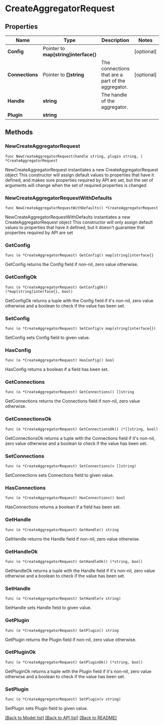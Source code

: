 # CreateAggregatorRequest

## Properties

Name | Type | Description | Notes
------------ | ------------- | ------------- | -------------
**Config** | Pointer to **map[string]interface{}** |  | [optional] 
**Connections** | Pointer to **[]string** | The connections that are a part of the aggregator. | [optional] 
**Handle** | **string** | The handle of the aggregator. | 
**Plugin** | **string** |  | 

## Methods

### NewCreateAggregatorRequest

`func NewCreateAggregatorRequest(handle string, plugin string, ) *CreateAggregatorRequest`

NewCreateAggregatorRequest instantiates a new CreateAggregatorRequest object
This constructor will assign default values to properties that have it defined,
and makes sure properties required by API are set, but the set of arguments
will change when the set of required properties is changed

### NewCreateAggregatorRequestWithDefaults

`func NewCreateAggregatorRequestWithDefaults() *CreateAggregatorRequest`

NewCreateAggregatorRequestWithDefaults instantiates a new CreateAggregatorRequest object
This constructor will only assign default values to properties that have it defined,
but it doesn't guarantee that properties required by API are set

### GetConfig

`func (o *CreateAggregatorRequest) GetConfig() map[string]interface{}`

GetConfig returns the Config field if non-nil, zero value otherwise.

### GetConfigOk

`func (o *CreateAggregatorRequest) GetConfigOk() (*map[string]interface{}, bool)`

GetConfigOk returns a tuple with the Config field if it's non-nil, zero value otherwise
and a boolean to check if the value has been set.

### SetConfig

`func (o *CreateAggregatorRequest) SetConfig(v map[string]interface{})`

SetConfig sets Config field to given value.

### HasConfig

`func (o *CreateAggregatorRequest) HasConfig() bool`

HasConfig returns a boolean if a field has been set.

### GetConnections

`func (o *CreateAggregatorRequest) GetConnections() []string`

GetConnections returns the Connections field if non-nil, zero value otherwise.

### GetConnectionsOk

`func (o *CreateAggregatorRequest) GetConnectionsOk() (*[]string, bool)`

GetConnectionsOk returns a tuple with the Connections field if it's non-nil, zero value otherwise
and a boolean to check if the value has been set.

### SetConnections

`func (o *CreateAggregatorRequest) SetConnections(v []string)`

SetConnections sets Connections field to given value.

### HasConnections

`func (o *CreateAggregatorRequest) HasConnections() bool`

HasConnections returns a boolean if a field has been set.

### GetHandle

`func (o *CreateAggregatorRequest) GetHandle() string`

GetHandle returns the Handle field if non-nil, zero value otherwise.

### GetHandleOk

`func (o *CreateAggregatorRequest) GetHandleOk() (*string, bool)`

GetHandleOk returns a tuple with the Handle field if it's non-nil, zero value otherwise
and a boolean to check if the value has been set.

### SetHandle

`func (o *CreateAggregatorRequest) SetHandle(v string)`

SetHandle sets Handle field to given value.


### GetPlugin

`func (o *CreateAggregatorRequest) GetPlugin() string`

GetPlugin returns the Plugin field if non-nil, zero value otherwise.

### GetPluginOk

`func (o *CreateAggregatorRequest) GetPluginOk() (*string, bool)`

GetPluginOk returns a tuple with the Plugin field if it's non-nil, zero value otherwise
and a boolean to check if the value has been set.

### SetPlugin

`func (o *CreateAggregatorRequest) SetPlugin(v string)`

SetPlugin sets Plugin field to given value.



[[Back to Model list]](../README.md#documentation-for-models) [[Back to API list]](../README.md#documentation-for-api-endpoints) [[Back to README]](../README.md)


